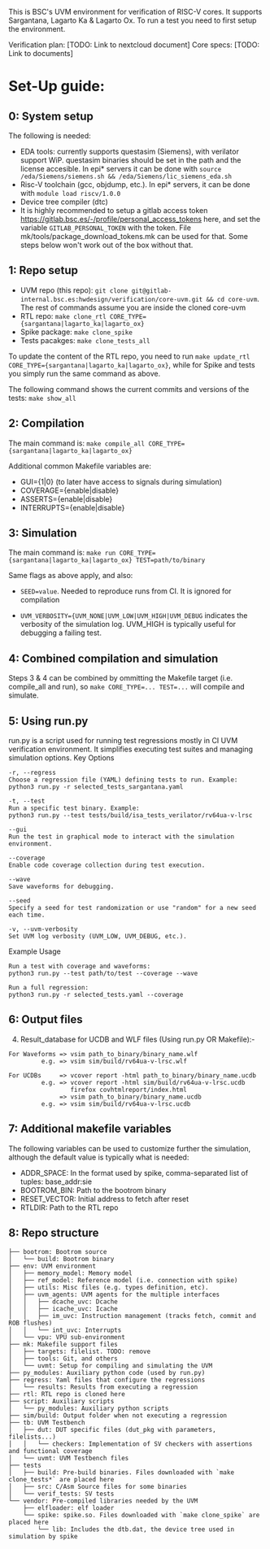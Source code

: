 This is BSC's UVM environment for verification of RISC-V cores. It supports Sargantana, Lagarto Ka & Lagarto Ox. To run a test you need to first setup the environment.

Verification plan: [TODO: Link to nextcloud document]
Core specs: [TODO: Link to documents]

# Set-Up guide:

## 0: System setup
The following is needed:
* EDA tools: currently supports questasim (Siemens), with verilator support WiP. questasim binaries should be set in the path and the license accesible. In epi\* servers it can be done with `source /eda/Siemens/siemens.sh && /eda/Siemens/lic_siemens_eda.sh`
* Risc-V toolchain (gcc, objdump, etc.). In epi\* servers, it can be done with `module load riscv/1.0.0`
* Device tree compiler (dtc)
* It is highly recommended to setup a gitlab access token https://gitlab.bsc.es/-/profile/personal_access_tokens here, and set the variable `GITLAB_PERSONAL_TOKEN` with the token. File mk/tools/package_download_tokens.mk can be used for that. Some steps below won't work out of the box without that.

## 1: Repo setup

* UVM repo (this repo): `git clone git@gitlab-internal.bsc.es:hwdesign/verification/core-uvm.git && cd core-uvm`. The rest of commands assume you are inside the cloned core-uvm
* RTL repo: `make clone_rtl CORE_TYPE={sargantana|lagarto_ka|lagarto_ox}`
* Spike package: `make clone_spike`
* Tests pacakges: `make clone_tests_all`

To update the content of the RTL repo, you need to run `make update_rtl CORE_TYPE={sargantana|lagarto_ka|lagarto_ox}`, while for Spike and tests you simply run the same command as above.

The following command shows the current commits and versions of the tests: `make show_all`

## 2: Compilation

The main command is: `make compile_all CORE_TYPE={sargantana|lagarto_ka|lagarto_ox}`

Additional common Makefile variables are:
* GUI={1|0} (to later have access to signals during simulation)
* COVERAGE={enable|disable}
* ASSERTS={enable|disable}
* INTERRUPTS={enable|disable} 

## 3: Simulation
The main command is: `make run CORE_TYPE={sargantana|lagarto_ka|lagarto_ox} TEST=path/to/binary`

Same flags as above apply, and also:
* `SEED=value`. Needed to reproduce runs from CI. It is ignored for compilation
+ `UVM_VERBOSITY={UVM_NONE|UVM_LOW|UVM_HIGH|UVM_DEBUG` indicates the verbosity of the simulation log. UVM_HIGH is typically useful for debugging a failing test.

## 4: Combined compilation and simulation
Steps 3 & 4 can be combined by ommitting the Makefile target (i.e. compile_all and run), so `make CORE_TYPE=... TEST=...` will compile and simulate.

## 5: Using run.py

run.py is a script used for running test regressions mostly in CI UVM verification environment. It simplifies executing test suites and managing simulation options.
Key Options

    -r, --regress
    Choose a regression file (YAML) defining tests to run. Example:
    python3 run.py -r selected_tests_sargantana.yaml

    -t, --test
    Run a specific test binary. Example:
    python3 run.py --test tests/build/isa_tests_verilator/rv64ua-v-lrsc

    --gui
    Run the test in graphical mode to interact with the simulation environment.

    --coverage
    Enable code coverage collection during test execution.

    --wave
    Save waveforms for debugging.

    --seed
    Specify a seed for test randomization or use "random" for a new seed each time.

    -v, --uvm-verbosity
    Set UVM log verbosity (UVM_LOW, UVM_DEBUG, etc.).

Example Usage

    Run a test with coverage and waveforms:
    python3 run.py --test path/to/test --coverage --wave

    Run a full regression:
    python3 run.py -r selected_tests.yaml --coverage


## 6: Output files
4. Result_database for UCDB and WLF files (Using run.py OR Makefile):-
```
For Waveforms => vsim path_to_binary/binary_name.wlf
         e.g. => vsim sim/build/rv64ua-v-lrsc.wlf

For UCDBs     => vcover report -html path_to_binary/binary_name.ucdb
         e.g. => vcover report -html sim/build/rv64ua-v-lrsc.ucdb
                 firefox covhtmlreport/index.html
              => vsim path_to_binary/binary_name.ucdb
         e.g. => vsim sim/build/rv64ua-v-lrsc.ucdb
```

## 7: Additional makefile variables
The following variables can be used to customize further the simulation, although the default value is typically what is needed:
 * ADDR_SPACE: In the format used by spike, comma-separated list of tuples: base_addr:sie
 * BOOTROM_BIN: Path to the bootrom binary
 * RESET_VECTOR: Initial address to fetch after reset
 * RTLDIR: Path to the RTL repo

## 8: Repo structure
```
├── bootrom: Bootrom source
│   └── build: Bootrom binary
├── env: UVM environment
│   ├── memory_model: Memory model
│   ├── ref_model: Reference model (i.e. connection with spike)
│   ├── utils: Misc files (e.g. types definition, etc).
│   ├── uvm_agents: UVM agents for the multiple interfaces
│   │   ├── dcache_uvc: Dcache
│   │   ├── icache_uvc: Icache
│   │   ├── im_uvc: Instruction management (tracks fetch, commit and ROB flushes)
│   │   └── int_uvc: Interrupts
│   └── vpu: VPU sub-environment
├── mk: Makefile support files
│   ├── targets: filelist. TODO: remove
│   ├── tools: Git, and others
│   └── uvmt: Setup for compiling and simulating the UVM
├── py_modules: Auxiliary python code (used by run.py)
├── regress: Yaml files that configure the regressions
│   └── results: Results from executing a regression
├── rtl: RTL repo is cloned here
├── script: Auxiliary scripts
│   └── py_modules: Auxiliary python scripts
├── sim/build: Output folder when not executing a regression
├── tb: UVM Testbench
│   ├── dut: DUT specific files (dut_pkg with parameters, filelists...)
│   │   └── checkers: Implementation of SV checkers with assertions and functional coverage
│   └── uvmt: UVM Testbench files
├── tests
│   ├── build: Pre-build binaries. Files downloaded with `make clone_tests*` are placed here
│   ├── src: C/Asm Source files for some binaries
│   └── verif_tests: SV tests
└── vendor: Pre-compiled libraries needed by the UVM
    ├── elfloader: elf loader
    └── spike: spike.so. Files downloaded with `make clone_spike` are placed here
        └── lib: Includes the dtb.dat, the device tree used in simulation by spike
```
